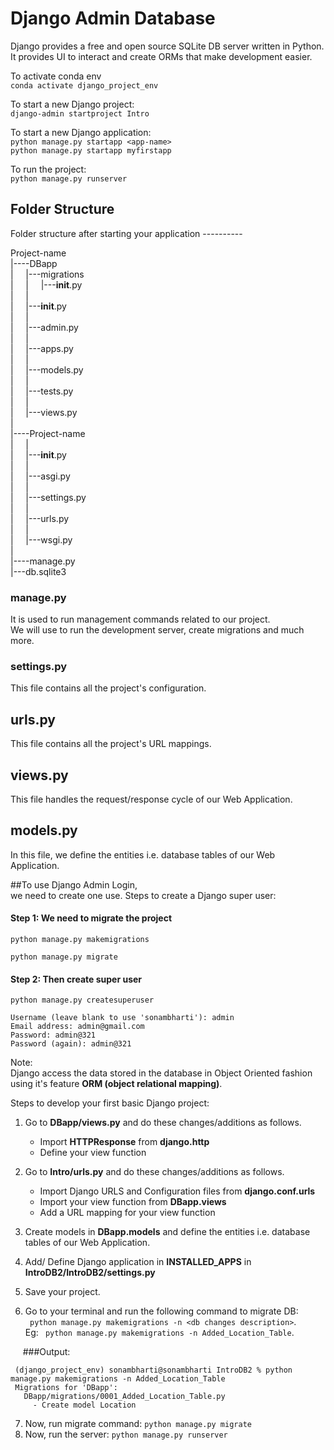 # Django Admin Database
Django provides a free and open source SQLite DB server written in Python. <br/>
It provides UI to interact and create ORMs that make development easier. <br/>

To activate conda env <br/>
`conda activate django_project_env` <br/>

To start a new Django project: <br/>
`django-admin startproject Intro` <br/>

To start a new Django application:  <br/>
`python manage.py startapp <app-name>` <br/>
`python manage.py startapp myfirstapp` <br/>

To run the project: <br/>
`python manage.py runserver` <br/>





## Folder Structure


Folder structure after starting your application ---------- <br/>

Project-name <br/>
|----DBapp <br/>
|&nbsp;&nbsp;&nbsp;&nbsp;&nbsp;|---migrations <br/>
|&nbsp;&nbsp;&nbsp;&nbsp;&nbsp;|&nbsp;&nbsp;&nbsp;&nbsp;&nbsp;|---__init__.py <br/>
|&nbsp;&nbsp;&nbsp;&nbsp;&nbsp;| <br/>
|&nbsp;&nbsp;&nbsp;&nbsp;&nbsp;|---__init__.py <br/>
|&nbsp;&nbsp;&nbsp;&nbsp;&nbsp;| <br/>
|&nbsp;&nbsp;&nbsp;&nbsp;&nbsp;|---admin.py <br/>
|&nbsp;&nbsp;&nbsp;&nbsp;&nbsp;| <br/>
|&nbsp;&nbsp;&nbsp;&nbsp;&nbsp;|---apps.py <br/>
|&nbsp;&nbsp;&nbsp;&nbsp;&nbsp;| <br/>
|&nbsp;&nbsp;&nbsp;&nbsp;&nbsp;|---models.py <br/>
|&nbsp;&nbsp;&nbsp;&nbsp;&nbsp;| <br/>
|&nbsp;&nbsp;&nbsp;&nbsp;&nbsp;|---tests.py <br/>
|&nbsp;&nbsp;&nbsp;&nbsp;&nbsp;| <br/>
|&nbsp;&nbsp;&nbsp;&nbsp;&nbsp;|---views.py <br/>
| <br/>
|----Project-name <br/>
|&nbsp;&nbsp;&nbsp;&nbsp;&nbsp;| <br/>
|&nbsp;&nbsp;&nbsp;&nbsp;&nbsp;|---__init__.py <br/>
|&nbsp;&nbsp;&nbsp;&nbsp;&nbsp;| <br/>
|&nbsp;&nbsp;&nbsp;&nbsp;&nbsp;|---asgi.py <br/>
|&nbsp;&nbsp;&nbsp;&nbsp;&nbsp;|<br/>
|&nbsp;&nbsp;&nbsp;&nbsp;&nbsp;|---settings.py <br/>
|&nbsp;&nbsp;&nbsp;&nbsp;&nbsp;| <br/>
|&nbsp;&nbsp;&nbsp;&nbsp;&nbsp;|---urls.py <br/>
|&nbsp;&nbsp;&nbsp;&nbsp;&nbsp;| <br/>
|&nbsp;&nbsp;&nbsp;&nbsp;&nbsp;|---wsgi.py <br/>
|<br/>
|----manage.py <br/>
|---db.sqlite3 <br/>





### manage.py
It is used to run management commands related to our project. <br/>
We will use to run the development server, create migrations and much more.

### settings.py
This file contains all the project's configuration.

## urls.py
This file contains all the project's URL mappings.

## views.py
This file handles the request/response cycle of our Web Application.

## models.py
In this file, we define the entities i.e. database tables of our Web Application.



##To use Django Admin Login,  <br/>
we need to create one use. Steps to create a Django super user: <br/>

#### Step 1: We need to migrate the project <br/>

`python manage.py makemigrations` <br/>

`python manage.py migrate` <br/>

#### Step 2: Then create super user <br/>
 `python manage.py createsuperuser` <br/>


    Username (leave blank to use 'sonambharti'): admin 
    Email address: admin@gmail.com 
    Password: admin@321 
    Password (again): admin@321 



Note: <br/>
Django access the data stored in the database in Object Oriented fashion using it's feature **ORM (object relational mapping)**.


Steps to develop your first basic Django project:

1. Go to **DBapp/views.py** and do these changes/additions as follows.
    - Import **HTTPResponse** from **django.http**
    - Define your view function

2. Go to **Intro/urls.py** and do these changes/additions as follows.
    - Import Django URLS and Configuration files from **django.conf.urls**
    - Import your view function from **DBapp.views**
    - Add a URL mapping for your view function

3. Create models in **DBapp.models** and define the entities i.e. database tables of our Web Application.

4. Add/ Define Django application in **INSTALLED_APPS** in  **IntroDB2/IntroDB2/settings.py**

5. Save your project.

6. Go to your terminal and run the following command to migrate DB: <br/> ` python manage.py makemigrations -n <db changes description>`.<br/> Eg: ` python manage.py makemigrations -n Added_Location_Table`.

&nbsp;&nbsp;&nbsp;&nbsp;&nbsp;###Output: <br/>
     
     (django_project_env) sonambharti@sonambharti IntroDB2 % python manage.py makemigrations -n Added_Location_Table 
     Migrations for 'DBapp': 
       DBapp/migrations/0001_Added_Location_Table.py 
         - Create model Location 
     

7. Now, run migrate command: `python manage.py migrate`
8. Now, run the server: `python manage.py runserver`

